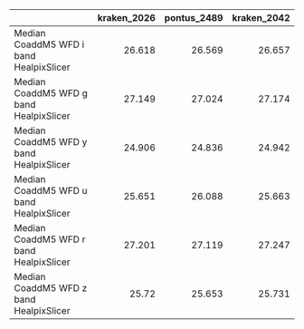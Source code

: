 |                                         |   kraken_2026 |   pontus_2489 |   kraken_2042 |
|:----------------------------------------|--------------:|--------------:|--------------:|
| Median CoaddM5 WFD i band HealpixSlicer |        26.618 |        26.569 |        26.657 |
| Median CoaddM5 WFD g band HealpixSlicer |        27.149 |        27.024 |        27.174 |
| Median CoaddM5 WFD y band HealpixSlicer |        24.906 |        24.836 |        24.942 |
| Median CoaddM5 WFD u band HealpixSlicer |        25.651 |        26.088 |        25.663 |
| Median CoaddM5 WFD r band HealpixSlicer |        27.201 |        27.119 |        27.247 |
| Median CoaddM5 WFD z band HealpixSlicer |        25.72  |        25.653 |        25.731 |
